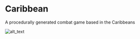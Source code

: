# Caribbean
 A procedurally generated combat game based in the Caribbeans

 ![alt_text](https://i.ibb.co/crZtjBB/carribean.png")
